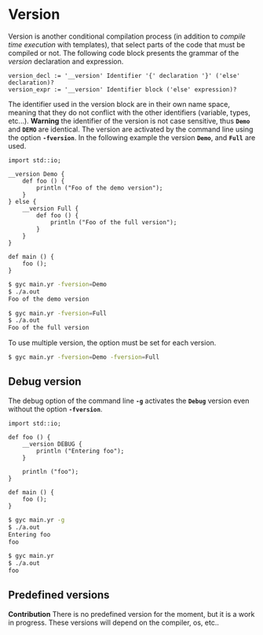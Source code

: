 # Version

Version is another conditional compilation process (in addition to
*compile time execution* with templates), that select parts of the
code that must be compiled or not. The following code block presents
the grammar of the *version* declaration and expression.

```grammar
version_decl := '__version' Identifier '{' declaration '}' ('else' declaration)?
version_expr := '__version' Identifier block ('else' expression)?
```



The identifier used in the version block are in their own name space,
meaning that they do not conflict with the other identifiers
(variable, types, etc...). **Warning** the identifier of the version
is not case sensitive, thus **`Demo`** and **`DEMO`** are
identical. The version are activated by the command line using the
option **`-fversion`**. In the following example the version
**`Demo`**, and **`Full`** are used.

```ymir
import std::io;

__version Demo {
	def foo () {
		println ("Foo of the demo version");
	}
} else {
	__version Full {
		def foo () {
			println ("Foo of the full version");
		}
	}	
}

def main () {
	foo ();
}
```



```bash
$ gyc main.yr -fversion=Demo
$ ./a.out
Foo of the demo version

$ gyc main.yr -fversion=Full
$ ./a.out
Foo of the full version
```



To use multiple version, the option must be set for each version. 
```bash
$ gyc main.yr -fversion=Demo -fversion=Full
```

## Debug version

The debug option of the command line **`-g`** activates the
**`Debug`** version even without the option **`-fversion`**.

```ymir
import std::io;

def foo () {
	__version DEBUG {
		println ("Entering foo");
	}
	
	println ("foo");
}

def main () {
	foo ();
}
```



```bash
$ gyc main.yr -g
$ ./a.out
Entering foo
foo

$ gyc main.yr
$ ./a.out
foo
```

## Predefined versions

**Contribution** There is no predefined version for the moment, but it
is a work in progress. These versions will depend on the compiler, os,
etc..
